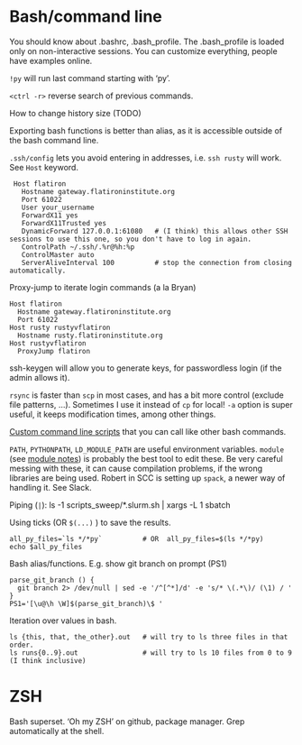 # Bash/command line

You should know about .bashrc, .bash_profile. The .bash_profile is loaded only on non-interactive sessions. You can customize everything, people have examples online.

`!py` will run last command starting with ‘py’.

`<ctrl -r>` reverse search of previous commands.

How to change history size (TODO)

Exporting bash functions is better than alias, as it is accessible outside of the bash command line. 

`.ssh/config` lets you avoid entering in addresses, i.e. `ssh rusty` will work. See `Host` keyword.
```
 Host flatiron
   Hostname gateway.flatironinstitute.org
   Port 61022
   User your_username
   ForwardX11 yes 
   ForwardX11Trusted yes 
   DynamicForward 127.0.0.1:61080   # (I think) this allows other SSH sessions to use this one, so you don't have to log in again.
   ControlPath ~/.ssh/.%r@%h:%p
   ControlMaster auto
   ServerAliveInterval 100          # stop the connection from closing automatically.
```

Proxy-jump to iterate login commands (a la Bryan)
```
Host flatiron
  Hostname gateway.flatironinstitute.org
  Port 61022
Host rusty rustyvflatiron
  Hostname rusty.flatironinstitute.org
Host rustyvflatiron
  ProxyJump flatiron
```


ssh-keygen will allow you to generate keys, for passwordless login (if the admin allows it).

`rsync` is faster than `scp` in most cases, and has a bit more control (exclude file patterns, …). Sometimes I use it instead of `cp` for local!
`-a` option is super useful, it keeps modification times, among other things.

[Custom command line scripts](bin_scripts.md) that you can call like other bash commands. 

`PATH`, `PYTHONPATH`, `LD_MODULE_PATH` are useful environment variables. `module` (see [module notes](module.md)) is probably the best tool to edit these. Be very careful messing with these, it can cause compilation problems, if the wrong libraries are being used. Robert in SCC is setting up `spack`, a newer way of handling it. See Slack.

Piping (`|`):
ls -1 scripts_sweep/*.slurm.sh | xargs -L 1 sbatch

Using ticks (OR `$(...)` ) to save the results.
```
all_py_files=`ls */*py`          # OR  all_py_files=$(ls */*py)
echo $all_py_files
```

Bash alias/functions. E.g. show git branch on prompt (PS1)
```
parse_git_branch () {
  git branch 2> /dev/null | sed -e '/^[^*]/d' -e 's/* \(.*\)/ (\1) / '
}
PS1='[\u@\h \W]$(parse_git_branch)\$ '
```

Iteration over values in bash.
```
ls {this, that, the_other}.out   # will try to ls three files in that order. 
ls runs{0..9}.out                # will try to ls 10 files from 0 to 9 (I think inclusive)
```

# ZSH

Bash superset. ‘Oh my ZSH’ on github, package manager. Grep automatically at the shell.
